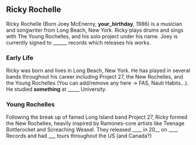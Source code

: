 ## Ricky Rochelle

Ricky Rochelle (Born Joey McEnerny, __your_birthday__, 1986) is a musician and songwriter from Long Beach, New York. Ricky plays drums and sings with The Young Rochelles, and his solo project under his name. Joey is currently signed to ______ records which releases his works.


### Early Life

Ricky was born and lives in Long Beach, New York. He has played in several bands throughout his career including Project 27, the New Rochelles, and the Young Rochelles (You can add/remove any here -> FAS, Nauti Habits...). He studied __something__ at _____ University. 


### Young Rochelles

Following the break up of famed Long Island band Project 27, Ricky formed the New Rochelles, heavily inspired by Ramones-core artists like Teenage Bottlerocket and Screaching Weasel. They released ____ in 20__ on ____ Records and had ___ tours throughout the US (and Canada?)
